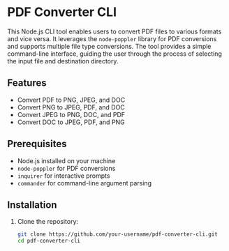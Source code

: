 # PDF Converter CLI

This Node.js CLI tool enables users to convert PDF files to various formats and vice versa. It leverages the `node-poppler` library for PDF conversions and supports multiple file type conversions. The tool provides a simple command-line interface, guiding the user through the process of selecting the input file and destination directory.

## Features

- Convert PDF to PNG, JPEG, and DOC
- Convert PNG to JPEG, PDF, and DOC
- Convert JPEG to PNG, DOC, and PDF
- Convert DOC to JPEG, PDF, and PNG

## Prerequisites

- Node.js installed on your machine
- `node-poppler` for PDF conversions
- `inquirer` for interactive prompts
- `commander` for command-line argument parsing

## Installation

1. Clone the repository:

   ```sh
   git clone https://github.com/your-username/pdf-converter-cli.git
   cd pdf-converter-cli


